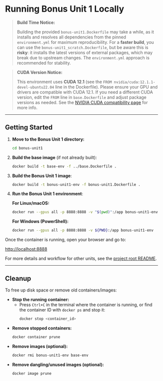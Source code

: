 # Running Bonus Unit 1 Locally

> **Build Time Notice:**
> 
> Building the provided `bonus-unit1.Dockerfile` may take a while, as it installs and resolves all dependencies from the pinned `environment.yml` for maximum reproducibility. For a **faster build**, you can use the `bonus-unit1_scratch.Dockerfile`, but be aware this is **risky**: it installs the latest versions of external packages, which may break due to upstream changes. The `environment.yml` approach is recommended for stability.

> **CUDA Version Notice:**
> 
> This environment uses **CUDA 12.1** (see the `FROM nvidia/cuda:12.1.1-devel-ubuntu22.04` line in the Dockerfile). Please ensure your GPU and drivers are compatible with CUDA 12.1. If you need a different CUDA version, edit the `FROM` line in `base.Dockerfile` and adjust package versions as needed. See the [NVIDIA CUDA compatibility page](https://docs.nvidia.com/deploy/cuda-compatibility/) for more info.

---

## Getting Started

1. **Move to the Bonus Unit 1 directory:**
   ```bash
   cd bonus-unit1
   ```
2. **Build the base image** (if not already built):
   ```bash
   docker build -t base-env -f ../base.Dockerfile .
   ```
3. **Build the Bonus Unit 1 image**:
   ```bash
   docker build -t bonus-unit1-env -f bonus-unit1.Dockerfile .
   ```
4. **Run the Bonus Unit 1 environment**:

   **For Linux/macOS:**
   ```bash
   docker run --gpus all -p 8888:8888 -v "$(pwd)":/app bonus-unit1-env
   ```
   **For Windows (PowerShell):**
   ```bash
   docker run --gpus all -p 8888:8888 -v ${PWD}:/app bonus-unit1-env
   ```

Once the container is running, open your browser and go to:

[http://localhost:8888](http://localhost:8888)

For more details and workflow for other units, see the [project root README](../README.md).

---

## Cleanup

To free up disk space or remove old containers/images:

- **Stop the running container:**
  - Press `Ctrl+C` in the terminal where the container is running, or find the container ID with `docker ps` and stop it:
    ```bash
    docker stop <container_id>
    ```
- **Remove stopped containers:**
    ```bash
    docker container prune
    ```
- **Remove images (optional):**
    ```bash
    docker rmi bonus-unit1-env base-env
    ```
- **Remove dangling/unused images (optional):**
    ```bash
    docker image prune
    ```